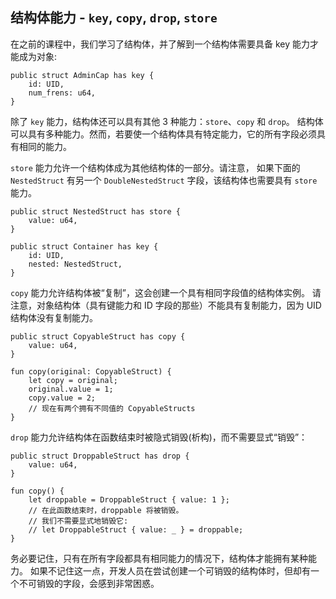 ## 结构体能力 - `key`, `copy`, `drop`, `store`

在之前的课程中，我们学习了结构体，并了解到一个结构体需要具备 key 能力才能成为对象:

```move
public struct AdminCap has key {
    id: UID,
    num_frens: u64,
}
```
除了 `key` 能力，结构体还可以具有其他 3 种能力：`store`、`copy` 和 `drop`。
结构体可以具有多种能力。然而，若要使一个结构体具有特定能力，它的所有字段必须具有相同的能力。

`store` 能力允许一个结构体成为其他结构体的一部分。请注意，
如果下面的 `NestedStruct` 有另一个 `DoubleNestedStruct` 字段，该结构体也需要具有 `store` 能力。

```move
public struct NestedStruct has store {
    value: u64,
}

public struct Container has key {
    id: UID,
    nested: NestedStruct,
}
```

`copy` 能力允许结构体被“复制”，这会创建一个具有相同字段值的结构体实例。
请注意，对象结构体（具有键能力和 ID 字段的那些）不能具有复制能力，因为 UID 结构体没有复制能力。

```move
public struct CopyableStruct has copy {
    value: u64,
}

fun copy(original: CopyableStruct) {
    let copy = original;
    original.value = 1;
    copy.value = 2;
    // 现在有两个拥有不同值的 CopyableStructs
}
```

`drop` 能力允许结构体在函数结束时被隐式销毁(析构)，而不需要显式“销毁”：

```move
public struct DroppableStruct has drop {
    value: u64,
}

fun copy() {
    let droppable = DroppableStruct { value: 1 };
    // 在此函数结束时，droppable 将被销毁。
    // 我们不需要显式地销毁它:
    // let DroppableStruct { value: _ } = droppable;
}
```

务必要记住，只有在所有字段都具有相同能力的情况下，结构体才能拥有某种能力。
如果不记住这一点，开发人员在尝试创建一个可销毁的结构体时，但却有一个不可销毁的字段，会感到非常困惑。